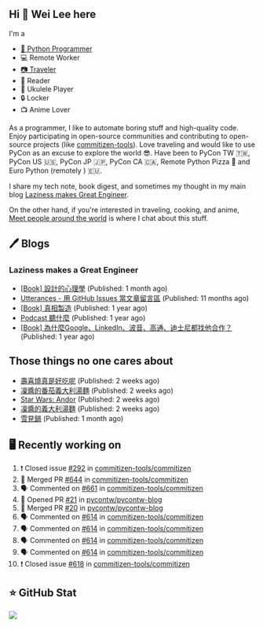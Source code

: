 ## Hi 👋 Wei Lee here

I'm a

* [🐍 Python Programmer](https://pycon-note.wei-lee.me/)
* 💻 Remote Worker
* [📷 Traveler](https://travlog.wei-lee.me/)
* 📖 Reader
* 🎵 Ukulele Player
* 🔒 Locker
* 📺 Anime Lover

As a programmer, I like to automate boring stuff and high-quality code. Enjoy participating in open-source communities and contributing to open-source projects (like [commitizen-tools](https://github.com/commitizen-tools)). Love traveling and would like to use PyCon as an excuse to explore the world 😎. Have been to PyCon TW 🇹🇼, PyCon US 🇺🇸, PyCon JP 🇯🇵, PyCon CA 🇨🇦, Remote Python Pizza 🍕 and Euro Python (remotely ) 🇪🇺.

I share my tech note, book digest, and sometimes my thought in my main blog [Laziness makes Great Engineer](https://blog.wei-lee.me/).

On the other hand, if you're interested in traveling, cooking, and anime, [Meet people around the world](https://travlog.wei-lee.me/) is where I chat about this stuff.

## 🖊️ Blogs

### Laziness makes a Great Engineer

* [[Book] 設計的心理學](https://blog.wei-lee.me/posts/book/2023/01/the-design-of-everyday-things) (Published: 1 month ago)
* [Utterances - 用 GitHub Issues 當文章留言區](https://blog.wei-lee.me/posts/tech/2022/02/use-github-issues-as-comment-system) (Published: 11 months ago)
* [[Book] 真相製造](https://blog.wei-lee.me/posts/book/2022/02/reality-is-business) (Published: 1 year ago)
* [Podcast 聽什麼](https://blog.wei-lee.me/posts/gossiping/2021/12/podcast-i-listen-to) (Published: 1 year ago)
* [[Book] 為什麼Google、LinkedIn、波音、高通、迪士尼都找他合作？](https://blog.wei-lee.me/posts/book/2021/12/pitch-anyting) (Published: 1 year ago)

## Those things no one cares about

* [壽喜燒真是好吃呢](https://travlog.wei-lee.me/posts/cook/2023/01/yuru-camp-inu-yama-s) (Published: 2 weeks ago)
* [凜醬的番茄義大利湯麵](https://travlog.wei-lee.me/posts/cook/2023/01/yuru-camp-rin-s-tomato-pasta) (Published: 2 weeks ago)
* [Star Wars: Andor](https://travlog.wei-lee.me/posts/review/2023/01/star-wars-andor) (Published: 2 weeks ago)
* [凜醬的義大利湯麵](https://travlog.wei-lee.me/posts/cook/2023/01/yuru-camp-rin-s-soup-pasta) (Published: 2 weeks ago)
* [雪見鍋](https://travlog.wei-lee.me/posts/cook/2023/01/misorenabe) (Published: 1 month ago)

## 🖥️ Recently working on

1. ❗️ Closed issue [#292](https://github.com/commitizen-tools/commitizen/issues/292) in [commitizen-tools/commitizen](https://github.com/commitizen-tools/commitizen)
2. 🎉 Merged PR [#644](https://github.com/commitizen-tools/commitizen/pull/644) in [commitizen-tools/commitizen](https://github.com/commitizen-tools/commitizen)
3. 🗣 Commented on [#661](https://github.com/commitizen-tools/commitizen/issues/661) in [commitizen-tools/commitizen](https://github.com/commitizen-tools/commitizen)
4. 💪 Opened PR [#21](https://github.com/pycontw/pycontw-blog/pull/21) in [pycontw/pycontw-blog](https://github.com/pycontw/pycontw-blog)
5. 🎉 Merged PR [#20](https://github.com/pycontw/pycontw-blog/pull/20) in [pycontw/pycontw-blog](https://github.com/pycontw/pycontw-blog)
6. 🗣 Commented on [#614](https://github.com/commitizen-tools/commitizen/issues/614) in [commitizen-tools/commitizen](https://github.com/commitizen-tools/commitizen)
7. 🗣 Commented on [#614](https://github.com/commitizen-tools/commitizen/issues/614) in [commitizen-tools/commitizen](https://github.com/commitizen-tools/commitizen)
8. 🗣 Commented on [#614](https://github.com/commitizen-tools/commitizen/issues/614) in [commitizen-tools/commitizen](https://github.com/commitizen-tools/commitizen)
9. 🗣 Commented on [#614](https://github.com/commitizen-tools/commitizen/issues/614) in [commitizen-tools/commitizen](https://github.com/commitizen-tools/commitizen)
10. ❗️ Closed issue [#618](https://github.com/commitizen-tools/commitizen/issues/618) in [commitizen-tools/commitizen](https://github.com/commitizen-tools/commitizen)


## ⭐ GitHub Stat
[![](https://github-readme-stats.vercel.app/api?username=Lee-W&show_icons=true&hide_title=true)](https://github.com/anuraghazra/github-readme-stats)
